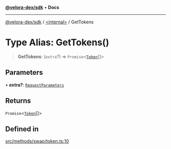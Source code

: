 [**@velora-dex/sdk**](../../README.md) • **Docs**

***

[@velora-dex/sdk](../../globals.md) / [\<internal\>](../README.md) / GetTokens

# Type Alias: GetTokens()

> **GetTokens**: (`extra`?) => `Promise`\<[`Token`](../../type-aliases/Token.md)[]\>

## Parameters

• **extra?**: [`RequestParameters`](RequestParameters.md)

## Returns

`Promise`\<[`Token`](../../type-aliases/Token.md)[]\>

## Defined in

[src/methods/swap/token.ts:10](https://github.com/VeloraDEX/paraswap-sdk/blob/feat/velora/src/methods/swap/token.ts#L10)

